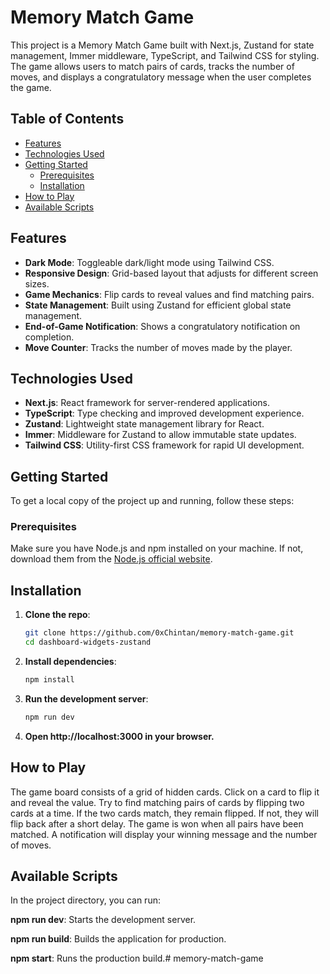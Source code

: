 # Memory Match Game

This project is a Memory Match Game built with Next.js, Zustand for state management, Immer middleware, TypeScript, and Tailwind CSS for styling. The game allows users to match pairs of cards, tracks the number of moves, and displays a congratulatory message when the user completes the game.

## Table of Contents
- [Features](#features)
- [Technologies Used](#technologies-used)
- [Getting Started](#getting-started)
  - [Prerequisites](#prerequisites)
  - [Installation](#installation)
- [How to Play](#how-to-play)
- [Available Scripts](#available-scripts)

## Features
- **Dark Mode**: Toggleable dark/light mode using Tailwind CSS.
- **Responsive Design**: Grid-based layout that adjusts for different screen sizes.
- **Game Mechanics**: Flip cards to reveal values and find matching pairs.
- **State Management**: Built using Zustand for efficient global state management.
- **End-of-Game Notification**: Shows a congratulatory notification on completion.
- **Move Counter**: Tracks the number of moves made by the player.

## Technologies Used
- **Next.js**: React framework for server-rendered applications.
- **TypeScript**: Type checking and improved development experience.
- **Zustand**: Lightweight state management library for React.
- **Immer**: Middleware for Zustand to allow immutable state updates.
- **Tailwind CSS**: Utility-first CSS framework for rapid UI development.

## Getting Started

To get a local copy of the project up and running, follow these steps:

### Prerequisites

Make sure you have Node.js and npm installed on your machine. If not, download them from the [Node.js official website](https://nodejs.org).

## Installation

1. **Clone the repo**:
   ```bash
   git clone https://github.com/0xChintan/memory-match-game.git
   cd dashboard-widgets-zustand

2. **Install dependencies**:
   ```bash
   npm install

3. **Run the development server**:
   ```bash
   npm run dev

4. **Open http://localhost:3000 in your browser.**

## How to Play
The game board consists of a grid of hidden cards.
Click on a card to flip it and reveal the value.
Try to find matching pairs of cards by flipping two cards at a time.
If the two cards match, they remain flipped. If not, they will flip back after a short delay.
The game is won when all pairs have been matched. A notification will display your winning message and the number of moves.

## Available Scripts
In the project directory, you can run:

**npm run dev**: Starts the development server.

**npm run build**: Builds the application for production.

**npm start**: Runs the production build.# memory-match-game
